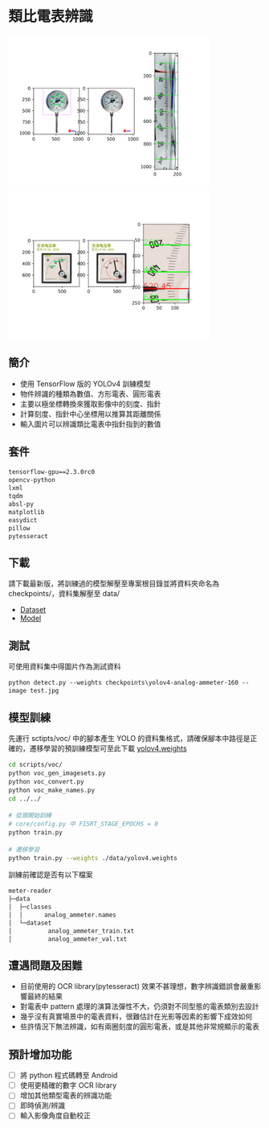 # 類比電表辨識
<p float="left">
  <img src="./results/result4.png" width="400" />
  <img src="./results/result6.png" width="400" />
</p>

## 簡介
* 使用 TensorFlow 版的 YOLOv4 訓練模型
* 物件辨識的種類為數值、方形電表、圓形電表
* 主要以極坐標轉換來獲取影像中的刻度、指針
* 計算刻度、指針中心坐標用以推算其距離關係
* 輸入圖片可以辨識類比電表中指針指到的數值

## 套件
```
tensorflow-gpu==2.3.0rc0
opencv-python
lxml
tqdm
absl-py
matplotlib
easydict
pillow
pytesseract
```

## 下載
請下載最新版，將訓練過的模型解壓至專案根目錄並將資料夾命名為 checkpoints/，資料集解壓至 data/
* [Dataset](https://drive.google.com/drive/folders/17GL5mKnMv6qhyP1jZOL7Ub5QfbKR1hHR?usp=sharing)
* [Model](https://drive.google.com/drive/folders/1YPWNaVrifHLVj_yAzJmJnffDFmgr4hQD?usp=sharing)

## 測試
可使用資料集中得圖片作為測試資料
```
python detect.py --weights checkpoints\yolov4-analog-ammeter-160 --image test.jpg
```

## 模型訓練
先運行 sctipts/voc/ 中的腳本產生 YOLO 的資料集格式，請確保腳本中路徑是正確的，遷移學習的預訓練模型可至此下載 [yolov4.weights](https://drive.google.com/open?id=1cewMfusmPjYWbrnuJRuKhPMwRe_b9PaT)

```bash
cd scripts/voc/
python voc_gen_imagesets.py
python voc_convert.py
python voc_make_names.py
cd ../../

# 從頭開始訓練
# core/config.py 中 FISRT_STAGE_EPOCHS = 0 
python train.py

# 遷移學習
python train.py --weights ./data/yolov4.weights
```

訓練前確認是否有以下檔案

```
meter-reader                                                                     
├─data                                                                           
│  ├─classes                                                                  
│  │      analog_ammeter.names
│  └─dataset                                                                  
│          analog_ammeter_train.txt                                           
│          analog_ammeter_val.txt         
```

## 遭遇問題及困難
* 目前使用的 OCR library(pytesseract) 效果不甚理想，數字辨識錯誤會嚴重影響最終的結果
* 對電表中 pattern 處理的演算法彈性不大，仍須對不同型態的電表類別去設計
* 幾乎沒有真實場景中的電表資料，很難估計在光影等因素的影響下成效如何
* 些許情況下無法辨識，如有兩圈刻度的圓形電表，或是其他非常規顯示的電表


## 預計增加功能
* [ ] 將 python 程式碼轉至 Android
* [ ] 使用更精確的數字 OCR library
* [ ] 增加其他類型電表的辨識功能
* [ ] 即時偵測/辨識
* [ ] 輸入影像角度自動校正
